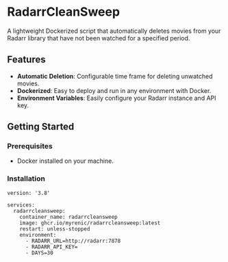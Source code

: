 # RadarrCleanSweep

A lightweight Dockerized script that automatically deletes movies from your Radarr library that have not been watched for a specified period. 

## Features

- **Automatic Deletion**: Configurable time frame for deleting unwatched movies.
- **Dockerized**: Easy to deploy and run in any environment with Docker.
- **Environment Variables**: Easily configure your Radarr instance and API key.

## Getting Started

### Prerequisites

- Docker installed on your machine.

### Installation



``` docker-compose
version: '3.8'

services:
  radarrcleansweep:
    container_name: radarrcleansweep
    image: ghcr.io/myrenic/radarrcleansweep:latest
    restart: unless-stopped
    environment:
      - RADARR_URL=http://radarr:7878
      - RADARR_API_KEY=
      - DAYS=30

```
